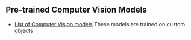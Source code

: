 ## Pre-trained Computer Vision Models

-   [List of Computer Vision models](https://github.com/shubham-shahh/Open-Source-Models) These models are trained on custom objects